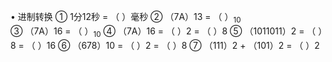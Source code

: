 • 进制转换
 ① 1分12秒 = （ ）毫秒
 ② （7A）13 = （ ）<sub>10</sub> 
 ③ （7A）16 = （ ）<sub>10</sub> 
 ④ （7A）16 = （ ）2 = （ ）8 
 ⑤ （1011011）2 = （ ）8  = （ ）16 
 ⑥ （678）10 = （ ）2 = （ ）8 
 ⑦ （111）2 + （101）2 = （ ）2


